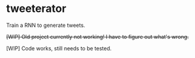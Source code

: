 # tweeterator

Train a RNN to generate tweets.

~~[WIP] Old project currently not working! I have to figure out what's wrong.~~

[WIP] Code works, still needs to be tested.
